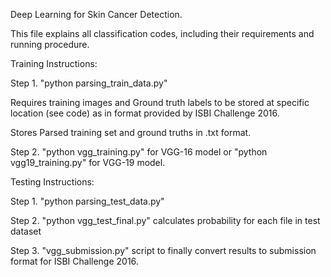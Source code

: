 Deep Learning for Skin Cancer Detection.

This file explains all classification codes, including their requirements and running procedure.


Training Instructions:

Step 1. "python parsing_train_data.py"

  Requires training images and Ground truth labels to be stored at specific location (see code) as in format provided by ISBI Challenge 2016.
  
  Stores Parsed training set and ground truths in .txt format.
  
Step 2. "python vgg_training.py" for VGG-16 model or "python vgg19_training.py" for VGG-19 model.



Testing Instructions:

Step 1. "python parsing_test_data.py"

Step 2. "python vgg_test_final.py" calculates probability for each file in test dataset

Step 3. "vgg_submission.py" script to finally convert results to submission format for ISBI Challenge 2016.
